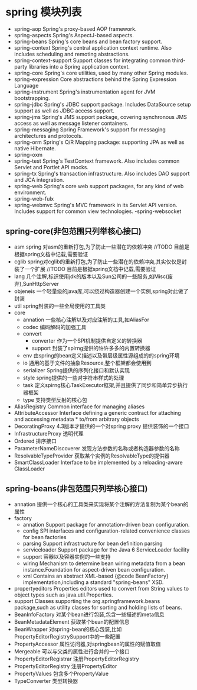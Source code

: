 # spring 模块列表
- spring-aop   Spring's proxy-based AOP framework.
- spring-aspects Spring's AspectJ-based aspects.
- spring-beans Spring's core beans and bean factory support.
- spring-context Spring's central application context runtime. Also includes scheduling and remoting abstractions.
- spring-context-support Support classes for integrating common third-party libraries into a Spring application context.
- spring-core Spring's core utilities, used by many other Spring modules.
- spring-expression Core abstractions behind the  Spring Expression Language
- spring-instrument Spring's instrumentation agent for JVM bootstrapping.
- spring-jdbc Spring's JDBC support package. Includes DataSource setup support as well as JDBC access support.
- spring-jms Spring's JMS support package, covering synchronous JMS access as well as message listener containers.
- spring-messaging Spring Framework's support for messaging architectures and protocols.
- spring-orm Spring's O/R Mapping package: supporting JPA as well as native Hibernate.
- spring-oxm
- spring-test Spring's TestContext framework. Also includes common Servlet and Portlet API mocks.
- spring-tx Spring's transaction infrastructure. Also includes DAO support and JCA integration.
- spring-web Spring's core web support packages, for any kind of web environment.
- spring-web-fulx
- spring-webmvc Spring's MVC framework in its Servlet API version. Includes support for common view technologies.
-spring-websocket

## spring-core(非包范围只列举核心接口)
- asm  spring  对asm的重新打包,为了防止一些潜在的依赖冲突 //TODO 目前是根据spring文档中记载,需要验证
- cglib spring对cglib的重新打包,为了防止一些潜在的依赖冲突,其实仅仅是封装了一个扩展 //TODO 目前是根据spring文档中记载,需要验证
- lang 几个注解,标识使用jdk的版本以及Sun公司的一些服务,如Misc(废弃),SunHttpServer
- objeneis 一个轻量级的java库,可以绕过构造器创建一个实例,spring对此做了封装
- util spring封装的一些全局使用的工具类
- core
     - annation  一些核心注解以及对应注解的工具,如AliasFor
     - codec  编码解码的加强工具
     - convert
        - converter  作为一个SPI机制提供自定义的转换器
        - support  封装了spirng提供的许许多多的内置转换器
     - env 由spring的bean定义描述以及带层级属性源组成的的spring环境
     - io 通用的基于文件的抽象Resource,整个框架都会使用到
     - serializer Spring提供的序列化接口和默认实现
     - style spring提供的一些对字符串样式的处理
     - task  定义spirng核心TaskExecutor框架,并且提供了同步和简单异步执行器框架
     - type 支持类型反射的核心包
 - AliasRegistry Common interface for managing aliases
 - AttributeAccessor Interface defining a generic contract for attaching and accessing metadata * to/from arbitrary objects
 - DecoratingProxy 4.3版本才提供的一个对spring proxy 提供装饰的一个接口
 - InfrastructureProxy 透明代理
 - Ordered 排序接口
 - ParameterNameDiscoverer  发现方法参数的名称或者构造器参数的名称
 - ResolvableTypeProvider 获取某个实例的ResolvableType的提供器
 - SmartClassLoader  Interface to be implemented by a reloading-aware ClassLoader

## spring-beans(非包范围只列举核心接口)
- annation 提供一个核心的工具类来实现将某个注解的方法复制为某个bean的属性
- factory
  - annation Support package for annotation-driven bean configuration.
  - config  SPI interfaces and configuration-related convenience classes for bean factories
  - parsing Support infrastructure for bean definition parsing
  - serviceloader Support package for the Java 6 ServiceLoader facility
  - support 容器以及容器实例的一些支持
  - wiring Mechanism to determine bean wiring metadata from a bean instance.Foundation for aspect-driven bean configuration.
  - xml Contains an abstract XML-based {@code BeanFactory} implementation,including a standard "spring-beans" XSD.
- propertyeditors Properties editors used to convert from String values to object types such as java.util.Properties.
- support Classes supporting the org.springframework.beans package,such as utility classes for sorting and holding lists of beans.
- BeanInfoFactory  对某个bean进行包装,包含一些描述的meta信息
- BeanMetadataElement  获取某个bean的配置信息
- BeanWrapper 对spring-bean的核心包装,比如PropertyEditorRegistrySupport中的一些配置
- PropertyAccessor 属性访问器,对springbean的属性的赋值取值
- Mergeable 可以与父类的属性进行合并的一个接口
- PropertyEditorRegistrar 注册PropertyEditorRegistry
- PropertyEditorRegistry 注册PropertyEditor
- PropertyValues 包含多个PropertyValue
- TypeConverter 类型转换器